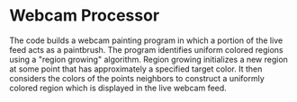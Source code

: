 # Webcam Processor

The code builds a webcam painting program in which a portion of the live feed acts as a paintbrush. The program identifies uniform colored regions using a "region growing" algorithm. Region growing initializes a new region at some point that has approximately a specified target color. It then considers the colors of the points neighbors to construct a uniformly colored region which is displayed in the live webcam feed. 

